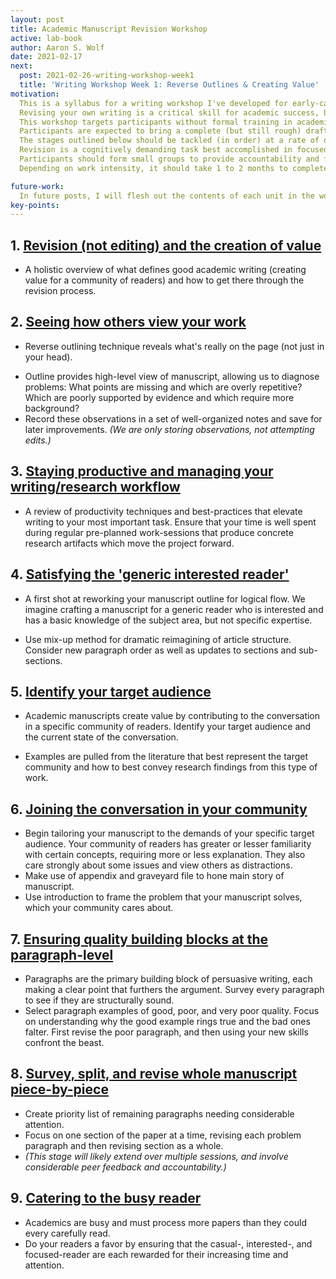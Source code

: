 ```yaml
---
layout: post
title: Academic Manuscript Revision Workshop
active: lab-book
author: Aaron S. Wolf
date: 2021-02-17
next:
  post: 2021-02-26-writing-workshop-week1
  title: 'Writing Workshop Week 1: Reverse Outlines & Creating Value'
motivation:
  This is a syllabus for a writing workshop I've developed for early-career academic professionals aimed at building writing revision skills from the ground up.
  Revising your own writing is a critical skill for academic success, but often receives little systematic attention in STEM fields.
  This workshop targets participants without formal training in academic writing---the unfortunate norm in most STEM programs---combining a variety of sources (books, articles, blogs, and videos) and extensive practical exercises.
  Participants are expected to bring a complete (but still rough) draft manuscript, that will be systematically revised and overhauled over the course of the workshop.
  The stages outlined below should be tackled (in order) at a rate of one or two per week, employing consistent effort spread throughout each week.
  Revision is a cognitively demanding task best accomplished in focused work sessions (1-2 hours each day) separated by breaks to regain the broader perspective required for tailoring your own work to the needs of others; producing a quality polished manuscript is a marathon, not a sprint.
  Participants should form small groups to provide accountability and feedback for each other, supplementing instructor input.
  Depending on work intensity, it should take 1 to 2 months to complete the workshop, producing a mature manuscript draft that is ready for full review by co-authors, followed by journal submission soon thereafter.

future-work:
  In future posts, I will flesh out the contents of each unit in the workshop. These posts will also be reproduced and updated in a new section of the website (writing-workshop) available from the links at the top of the page.
key-points:
---
```



## 1. [Revision (not editing) and the creation of value]()
- A holistic overview of what defines good academic writing (creating value for a community of readers) and how to get there through the revision process.

## 2. [Seeing how others view your work]()
- Reverse outlining technique reveals what's really on the page (not just in your head).
<!-- - Highlight topic sentences and note where paragraphs lack a good topic sentence or should be split into multiple paragraphs. -->
- Outline provides high-level view of manuscript, allowing us to diagnose problems: What points are missing and which are overly repetitive? Which are poorly supported by evidence and which require more background?
- Record these observations in a set of well-organized notes and save for later improvements. *(We are only storing observations, not attempting edits.)*

## 3. [Staying productive and managing your writing/research workflow]()
<!-- - Academic writing suffers from being important to your career (publish or perish) but rarely urgent (you can always get an extension). -->
<!-- - There are always more time-sensitive tasks on your to-do list and ample motivation to work on them instead. -->
- A review of productivity techniques and best-practices that elevate writing to your most important task. Ensure that your time is well spent during regular pre-planned work-sessions that produce concrete research artifacts which move the project forward.

## 4. [Satisfying the 'generic interested reader']()
- A first shot at reworking your manuscript outline for logical flow. We imagine crafting a manuscript for a generic reader who is interested and has a basic knowledge of the subject area, but not specific expertise.
<!-- - (think department colleagues or grant review panel) -->
- Use mix-up method for dramatic reimagining of article structure. Consider new paragraph order as well as updates to sections and sub-sections.

## 5. [Identify your target audience]()
- Academic manuscripts create value by contributing to the conversation in a specific community of readers. Identify your target audience and the current state of the conversation.
<!-- - , significantly shaping the final work -->
- Examples are pulled from the literature that best represent the target community and how to best convey research findings from this type of work.

## 6. [Joining the conversation in your community]()
- Begin tailoring your manuscript to the demands of your specific target audience. Your community of readers has greater or lesser familiarity with certain concepts, requiring more or less explanation. They also care strongly about some issues and view others as distractions.
- Make use of appendix and graveyard file to hone main story of manuscript.
- Use introduction to frame the problem that your manuscript solves, which your community cares about.

## 7. [Ensuring quality building blocks at the paragraph-level]()
- Paragraphs are the primary building block of persuasive writing, each making a clear point that furthers the argument. Survey every paragraph to see if they are structurally sound.
- Select paragraph examples of good, poor, and very poor quality. Focus on understanding why the good example rings true and the bad ones falter. First revise the poor paragraph, and then using your new skills confront the beast.

## 8. [Survey, split, and revise whole manuscript piece-by-piece]()
- Create priority list of remaining paragraphs needing considerable attention.
- Focus on one section of the paper at a time, revising each problem paragraph and then revising section as a whole.
- *(This stage will likely extend over multiple sessions, and involve considerable peer feedback and accountability.)*

## 9. [Catering to the busy reader]()
- Academics are busy and must process more papers than they could every carefully read.
- Do your readers a favor by ensuring that the casual-, interested-, and focused-reader are each rewarded for their increasing time and attention.
